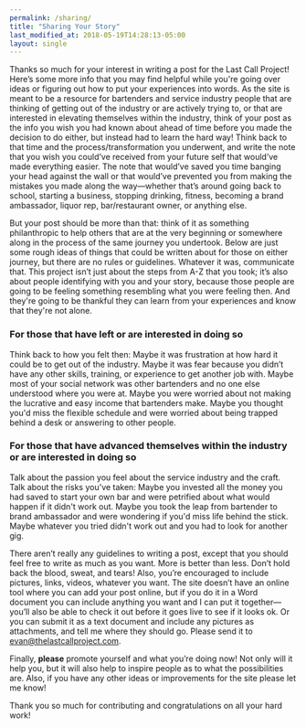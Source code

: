 ```yaml
---
permalink: /sharing/
title: "Sharing Your Story"
last_modified_at: 2018-05-19T14:28:13-05:00
layout: single
---
```


Thanks so much for your interest in writing a post for the Last Call Project! Here’s some more info that you may find helpful while you're going over ideas or figuring out how to put your experiences into words.  As the site is meant to be a resource for bartenders and service industry people that are thinking of getting out of the industry or are actively trying to, or that are interested in elevating themselves within the industry, think of your post as the info you wish you had known about ahead of time before you made the decision to do either, but instead had to learn the hard way! Think back to that time and the process/transformation you underwent, and write the note that you wish you could’ve received from your future self that would’ve made everything easier.  The note that would’ve saved you time banging your head against the wall or that would’ve prevented you from making the mistakes you made along the way—whether that’s around going back to school, starting a business, stopping drinking, fitness, becoming a brand ambassador, liquor rep, bar/restaurant owner, or anything else.

But your post should be more than that: think of it as something philanthropic to help others that are at the very beginning or somewhere along in the process of the same journey you undertook.  Below are just some rough ideas of things that could be written about for those on either journey, but there are no rules or guidelines.  Whatever it was, communicate that.  This project isn’t just about the steps from A-Z that you took; it’s also about people identifying with you and your story, because those people are going to be feeling something resembling what you were feeling then.  And they're going to be thankful they can learn from your experiences and know that they're not alone.

### For those that have left or are interested in doing so
Think back to how you felt then: Maybe it was frustration at how hard it could be to get out of the industry.  Maybe it was fear because you didn’t have any other skills, training, or experience to get another job with.  Maybe most of your social network was other bartenders and no one else understood where you were at.  Maybe you were worried about not making the lucrative and easy income that bartenders make.  Maybe you thought you'd miss the flexible schedule and were worried about being trapped behind a desk or answering to other people.

### For those that have advanced themselves within the industry or are interested in doing so
Talk about the passion you feel about the service industry and the craft.  Talk about the risks you've taken: Maybe you invested all the money you had saved to start your own bar and were petrified about what would happen if it didn't work out.  Maybe you took the leap from bartender to brand ambassador and were wondering if you'd miss life behind the stick.  Maybe whatever you tried didn't work out and you had to look for another gig.  

There aren’t really any guidelines to writing a post, except that you should feel free to write as much as you want.  More is better than less.  Don’t hold back the blood, sweat, and tears! Also, you’re encouraged to include pictures, links, videos, whatever you want.  The site doesn’t have an online tool where you can add your post online, but if you do it in a Word document you can include anything you want and I can put it together—you’ll also be able to check it out before it goes live to see if it looks ok.  Or you can submit it as a text document and include any pictures as attachments, and tell me where they should go.  Please send it to [evan@thelastcallproject.com](mailto:evan@thelastcallproject.com).

Finally, **please** promote yourself and what you’re doing now! Not only will it help you, but it will also help to inspire people as to what the possibilities are.  Also, if you have any other ideas or improvements for the site please let me know!

Thank you so much for contributing and congratulations on all your hard work!
